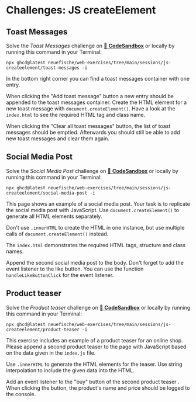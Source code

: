 # Challenges: JS createElement

## Toast Messages

Solve the _Toast Messages_ challenge on
[🔗 **CodeSandbox**](https://codesandbox.io/s/github/neuefische/web-exercises/tree/main/sessions/js-createelement/toast-messages?file=/js/index.js)
or locally by running this command in your Terminal:

```
npx ghcd@latest neuefische/web-exercises/tree/main/sessions/js-createelement/toast-messages -i
```

In the bottom right corner you can find a toast messages container with one entry.

When clicking the "Add toast message" button a new entry should be appended to the toast messages
container. Create the HTML element for a new toast message with `document.createElement()`. Have a
look at the `index.html` to see the required HTML tag and class name.

When clicking the "Clear all toast messages" button, the list of toast messages should be emptied.
Afterwards you should still be able to add new toast messages and clear them again.

## Social Media Post

Solve the _Social Media Post_ challenge on
[🔗 **CodeSandbox**](https://codesandbox.io/s/github/neuefische/web-exercises/tree/main/sessions/js-createelement/social-media-post?file=/js/index.js)
or locally by running this command in your Terminal:

```
npx ghcd@latest neuefische/web-exercises/tree/main/sessions/js-createelement/social-media-post -i
```

This page shows an example of a social media post. Your task is to replicate the social media post
with JavaScript. Use `document.createElement()` to generate all HTML elements separately.

Don't use `.innerHTML` to create the HTML in one instance, but use multiple calls of
`document.createElement()` instead.

The `index.html` demonstrates the required HTML tags, structure and class names.

Append the second social media post to the body. Don't forget to add the event listener to the like
button. You can use the function `handleLikeButtonClick` for the event listener.

## Product teaser

Solve the _Product teaser_ challenge on
[🔗 **CodeSandbox**](https://codesandbox.io/s/github/neuefische/web-exercises/tree/main/sessions/js-createelement/product-teaser?file=/js/index.js)
or locally by running this command in your Terminal:

```
npx ghcd@latest neuefische/web-exercises/tree/main/sessions/js-createelement/product-teaser -i
```

This exercise includes an example of a product teaser for an online shop. Please append a second
product teaser to the page with JavaScript based on the data given in the `index.js` file.

Use `.innerHTML` to generate the HTML elements for the teaser. Use string interpolation to include
the given data into the HTML.

Add an event listener to the "buy" button of the second product teaser . When clicking the button,
the product's name and price should be logged to the console.
